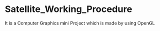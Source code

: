 # Satellite_Working_Procedure
 It is a Computer Graphics mini Project which is made by using OpenGL
